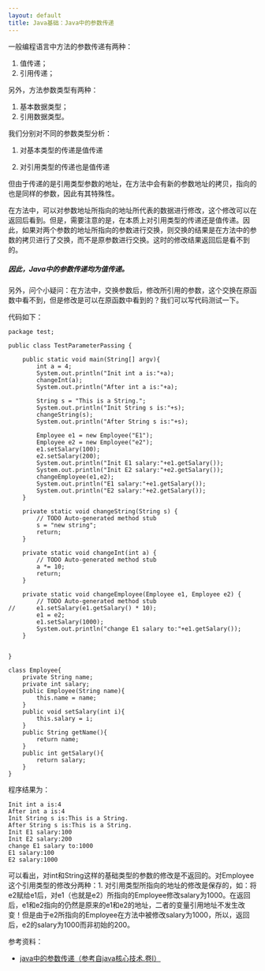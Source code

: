 ```yaml
---
layout: default
title: Java基础：Java中的参数传递
---
```

一般编程语言中方法的参数传递有两种：

1. 值传递；
2. 引用传递；

另外，方法参数类型有两种：

1. 基本数据类型；
2. 引用数据类型。

我们分别对不同的参数类型分析：

1. 对基本类型的传递是值传递

2. 对引用类型的传递也是值传递

但由于传递的是引用类型参数的地址，在方法中会有新的参数地址的拷贝，指向的也是同样的参数，因此有其特殊性。

在方法中，可以对参数地址所指向的地址所代表的数据进行修改，这个修改可以在返回后看到。但是，需要注意的是，在本质上对引用类型的传递还是值传递。因此，如果对两个参数的地址所指向的参数进行交换，则交换的结果是在方法中的参数的拷贝进行了交换，而不是原参数进行交换。这时的修改结果返回后是看不到的。

##### 因此，Java中的参数传递均为值传递。

另外，问个小疑问：在方法中，交换参数后，修改所引用的参数，这个交换在原函数中看不到，但是修改是可以在原函数中看到的？我们可以写代码测试一下。

代码如下：

	package test;

	public class TestParameterPassing {

		public static void main(String[] argv){
			int a = 4;
			System.out.println("Init int a is:"+a);
			changeInt(a);
			System.out.println("After int a is:"+a);
			
			String s = "This is a String.";
			System.out.println("Init String s is:"+s);
			changeString(s);
			System.out.println("After String s is:"+s);
			
			Employee e1 = new Employee("E1");
			Employee e2 = new Employee("e2");
			e1.setSalary(100);
			e2.setSalary(200);
			System.out.println("Init E1 salary:"+e1.getSalary());
			System.out.println("Init E2 salary:"+e2.getSalary());
			changeEmployee(e1,e2);
			System.out.println("E1 salary:"+e1.getSalary());
			System.out.println("E2 salary:"+e2.getSalary());
		}

		private static void changeString(String s) {
			// TODO Auto-generated method stub
			s = "new string";
			return;
		}

		private static void changeInt(int a) {
			// TODO Auto-generated method stub
			a *= 10;
			return;
		}

		private static void changeEmployee(Employee e1, Employee e2) {
			// TODO Auto-generated method stub
	//		e1.setSalary(e1.getSalary() * 10);
			e1 = e2;
			e1.setSalary(1000);
			System.out.println("change E1 salary to:"+e1.getSalary());
		}
		
		
	}

	class Employee{
		private String name;
		private int salary;
		public Employee(String name){
			this.name = name;
		}
		public void setSalary(int i){
			this.salary = i;
		}
		public String getName(){
			return name;
		}
		public int getSalary(){
			return salary;
		}
	}


程序结果为：

	Init int a is:4
	After int a is:4
	Init String s is:This is a String.
	After String s is:This is a String.
	Init E1 salary:100
	Init E2 salary:200
	change E1 salary to:1000
	E1 salary:100
	E2 salary:1000

可以看出，对int和String这样的基础类型的参数的修改是不返回的。对Employee这个引用类型的修改分两种：1. 对引用类型所指向的地址的修改是保存的，如：将e2赋给e1后，对e1（也就是e2）所指向的Employee修改salary为1000。在返回后，e1和e2指向的仍然是原来的e1和e2的地址，二者的变量引用地址不发生改变！但是由于e2所指向的Employee在方法中被修改salary为1000，所以，返回后，e2的salary为1000而非初始的200。

参考资料：

* [java中的参数传递（参考自java核心技术.卷I）](http://blog.csdn.net/allenalex/article/details/10071169)